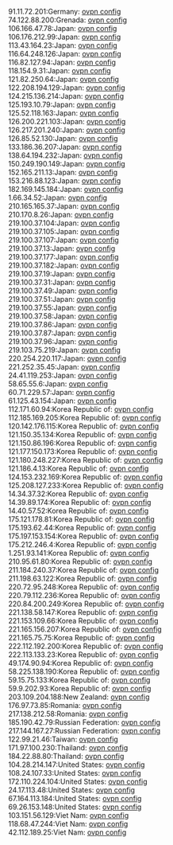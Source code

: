 91.11.72.201:Germany: [ovpn config](vpn/91_11_72_201.ovpn)  
74.122.88.200:Grenada: [ovpn config](vpn/74_122_88_200.ovpn)  
106.166.47.78:Japan: [ovpn config](vpn/106_166_47_78.ovpn)  
106.176.212.99:Japan: [ovpn config](vpn/106_176_212_99.ovpn)  
113.43.164.23:Japan: [ovpn config](vpn/113_43_164_23.ovpn)  
116.64.248.126:Japan: [ovpn config](vpn/116_64_248_126.ovpn)  
116.82.127.94:Japan: [ovpn config](vpn/116_82_127_94.ovpn)  
118.154.9.31:Japan: [ovpn config](vpn/118_154_9_31.ovpn)  
121.82.250.64:Japan: [ovpn config](vpn/121_82_250_64.ovpn)  
122.208.194.129:Japan: [ovpn config](vpn/122_208_194_129.ovpn)  
124.215.136.214:Japan: [ovpn config](vpn/124_215_136_214.ovpn)  
125.193.10.79:Japan: [ovpn config](vpn/125_193_10_79.ovpn)  
125.52.118.163:Japan: [ovpn config](vpn/125_52_118_163.ovpn)  
126.200.221.103:Japan: [ovpn config](vpn/126_200_221_103.ovpn)  
126.217.201.240:Japan: [ovpn config](vpn/126_217_201_240.ovpn)  
126.85.52.130:Japan: [ovpn config](vpn/126_85_52_130.ovpn)  
133.186.36.207:Japan: [ovpn config](vpn/133_186_36_207.ovpn)  
138.64.194.232:Japan: [ovpn config](vpn/138_64_194_232.ovpn)  
150.249.190.149:Japan: [ovpn config](vpn/150_249_190_149.ovpn)  
152.165.211.13:Japan: [ovpn config](vpn/152_165_211_13.ovpn)  
153.216.88.123:Japan: [ovpn config](vpn/153_216_88_123.ovpn)  
182.169.145.184:Japan: [ovpn config](vpn/182_169_145_184.ovpn)  
1.66.34.52:Japan: [ovpn config](vpn/1_66_34_52.ovpn)  
210.165.165.37:Japan: [ovpn config](vpn/210_165_165_37.ovpn)  
210.170.8.26:Japan: [ovpn config](vpn/210_170_8_26.ovpn)  
219.100.37.104:Japan: [ovpn config](vpn/219_100_37_104.ovpn)  
219.100.37.105:Japan: [ovpn config](vpn/219_100_37_105.ovpn)  
219.100.37.107:Japan: [ovpn config](vpn/219_100_37_107.ovpn)  
219.100.37.13:Japan: [ovpn config](vpn/219_100_37_13.ovpn)  
219.100.37.177:Japan: [ovpn config](vpn/219_100_37_177.ovpn)  
219.100.37.182:Japan: [ovpn config](vpn/219_100_37_182.ovpn)  
219.100.37.19:Japan: [ovpn config](vpn/219_100_37_19.ovpn)  
219.100.37.31:Japan: [ovpn config](vpn/219_100_37_31.ovpn)  
219.100.37.49:Japan: [ovpn config](vpn/219_100_37_49.ovpn)  
219.100.37.51:Japan: [ovpn config](vpn/219_100_37_51.ovpn)  
219.100.37.55:Japan: [ovpn config](vpn/219_100_37_55.ovpn)  
219.100.37.58:Japan: [ovpn config](vpn/219_100_37_58.ovpn)  
219.100.37.86:Japan: [ovpn config](vpn/219_100_37_86.ovpn)  
219.100.37.87:Japan: [ovpn config](vpn/219_100_37_87.ovpn)  
219.100.37.96:Japan: [ovpn config](vpn/219_100_37_96.ovpn)  
219.103.75.219:Japan: [ovpn config](vpn/219_103_75_219.ovpn)  
220.254.220.117:Japan: [ovpn config](vpn/220_254_220_117.ovpn)  
221.252.35.45:Japan: [ovpn config](vpn/221_252_35_45.ovpn)  
24.41.119.253:Japan: [ovpn config](vpn/24_41_119_253.ovpn)  
58.65.55.6:Japan: [ovpn config](vpn/58_65_55_6.ovpn)  
60.71.229.57:Japan: [ovpn config](vpn/60_71_229_57.ovpn)  
61.125.43.154:Japan: [ovpn config](vpn/61_125_43_154.ovpn)  
112.171.60.94:Korea Republic of: [ovpn config](vpn/112_171_60_94.ovpn)  
112.185.169.205:Korea Republic of: [ovpn config](vpn/112_185_169_205.ovpn)  
120.142.176.115:Korea Republic of: [ovpn config](vpn/120_142_176_115.ovpn)  
121.150.35.134:Korea Republic of: [ovpn config](vpn/121_150_35_134.ovpn)  
121.150.86.196:Korea Republic of: [ovpn config](vpn/121_150_86_196.ovpn)  
121.177.150.173:Korea Republic of: [ovpn config](vpn/121_177_150_173.ovpn)  
121.180.248.227:Korea Republic of: [ovpn config](vpn/121_180_248_227.ovpn)  
121.186.4.13:Korea Republic of: [ovpn config](vpn/121_186_4_13.ovpn)  
124.153.232.169:Korea Republic of: [ovpn config](vpn/124_153_232_169.ovpn)  
125.208.127.233:Korea Republic of: [ovpn config](vpn/125_208_127_233.ovpn)  
14.34.37.32:Korea Republic of: [ovpn config](vpn/14_34_37_32.ovpn)  
14.39.89.174:Korea Republic of: [ovpn config](vpn/14_39_89_174.ovpn)  
14.40.57.52:Korea Republic of: [ovpn config](vpn/14_40_57_52.ovpn)  
175.121.178.81:Korea Republic of: [ovpn config](vpn/175_121_178_81.ovpn)  
175.193.62.44:Korea Republic of: [ovpn config](vpn/175_193_62_44.ovpn)  
175.197.153.154:Korea Republic of: [ovpn config](vpn/175_197_153_154.ovpn)  
175.212.246.4:Korea Republic of: [ovpn config](vpn/175_212_246_4.ovpn)  
1.251.93.141:Korea Republic of: [ovpn config](vpn/1_251_93_141.ovpn)  
210.95.61.80:Korea Republic of: [ovpn config](vpn/210_95_61_80.ovpn)  
211.184.240.37:Korea Republic of: [ovpn config](vpn/211_184_240_37.ovpn)  
211.198.63.122:Korea Republic of: [ovpn config](vpn/211_198_63_122.ovpn)  
220.72.95.248:Korea Republic of: [ovpn config](vpn/220_72_95_248.ovpn)  
220.79.112.236:Korea Republic of: [ovpn config](vpn/220_79_112_236.ovpn)  
220.84.200.249:Korea Republic of: [ovpn config](vpn/220_84_200_249.ovpn)  
221.138.58.147:Korea Republic of: [ovpn config](vpn/221_138_58_147.ovpn)  
221.153.109.66:Korea Republic of: [ovpn config](vpn/221_153_109_66.ovpn)  
221.165.156.207:Korea Republic of: [ovpn config](vpn/221_165_156_207.ovpn)  
221.165.75.75:Korea Republic of: [ovpn config](vpn/221_165_75_75.ovpn)  
222.112.192.200:Korea Republic of: [ovpn config](vpn/222_112_192_200.ovpn)  
222.113.133.23:Korea Republic of: [ovpn config](vpn/222_113_133_23.ovpn)  
49.174.90.94:Korea Republic of: [ovpn config](vpn/49_174_90_94.ovpn)  
58.225.138.190:Korea Republic of: [ovpn config](vpn/58_225_138_190.ovpn)  
59.15.75.133:Korea Republic of: [ovpn config](vpn/59_15_75_133.ovpn)  
59.9.202.93:Korea Republic of: [ovpn config](vpn/59_9_202_93.ovpn)  
203.109.204.188:New Zealand: [ovpn config](vpn/203_109_204_188.ovpn)  
176.97.73.85:Romania: [ovpn config](vpn/176_97_73_85.ovpn)  
217.138.212.58:Romania: [ovpn config](vpn/217_138_212_58.ovpn)  
185.190.42.79:Russian Federation: [ovpn config](vpn/185_190_42_79.ovpn)  
217.144.167.27:Russian Federation: [ovpn config](vpn/217_144_167_27.ovpn)  
122.99.21.46:Taiwan: [ovpn config](vpn/122_99_21_46.ovpn)  
171.97.100.230:Thailand: [ovpn config](vpn/171_97_100_230.ovpn)  
184.22.88.80:Thailand: [ovpn config](vpn/184_22_88_80.ovpn)  
104.28.214.147:United States: [ovpn config](vpn/104_28_214_147.ovpn)  
108.24.107.33:United States: [ovpn config](vpn/108_24_107_33.ovpn)  
172.110.224.104:United States: [ovpn config](vpn/172_110_224_104.ovpn)  
24.17.113.48:United States: [ovpn config](vpn/24_17_113_48.ovpn)  
67.164.113.184:United States: [ovpn config](vpn/67_164_113_184.ovpn)  
69.26.153.148:United States: [ovpn config](vpn/69_26_153_148.ovpn)  
103.151.56.129:Viet Nam: [ovpn config](vpn/103_151_56_129.ovpn)  
118.68.47.244:Viet Nam: [ovpn config](vpn/118_68_47_244.ovpn)  
42.112.189.25:Viet Nam: [ovpn config](vpn/42_112_189_25.ovpn)  
